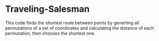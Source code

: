 # Traveling-Salesman
This code finds the shortest route between points by generting all permutations of a set of coordinates and 
calculating the distance of each permutation, then chooses the shortest one.
